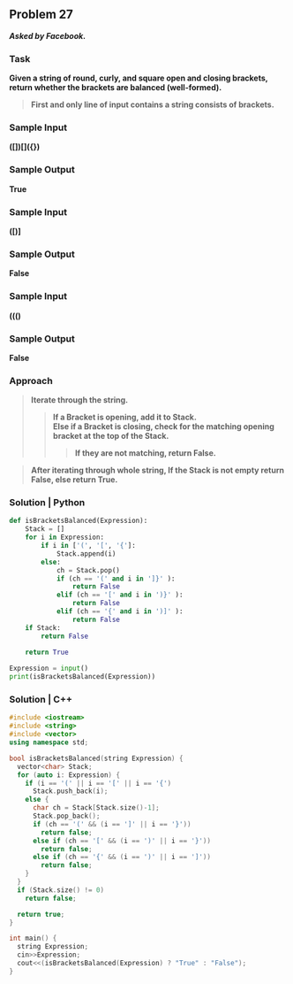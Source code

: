 ## Problem 27
***Asked by Facebook.***
### Task
**Given a string of round, curly, and square open and closing brackets, return whether the brackets are balanced (well-formed).**
>**First and only line of input contains a string consists of brackets.**

### Sample Input
**([])[]\({})**
### Sample Output
**True**
### Sample Input
**([)]**
### Sample Output
**False**
### Sample Input
**((()**
### Sample Output
**False**

### Approach
>**Iterate through the string.**
>>**If a Bracket is opening, add it to Stack.**  
>>**Else if a Bracket is closing, check for the matching opening bracket at the top of the Stack.**
>>>**If they are not matching, return False.**

>**After iterating through whole string, If the Stack is not empty return False, else return True.**

### Solution | Python
```python
def isBracketsBalanced(Expression):
    Stack = []
    for i in Expression:
        if i in ['(', '[', '{']:
            Stack.append(i)
        else:
            ch = Stack.pop()
            if (ch == '(' and i in ']}' ):
                return False
            elif (ch == '[' and i in ')}' ):
                return False
            elif (ch == '{' and i in ')]' ):
                return False
    if Stack:
        return False
        
    return True

Expression = input()
print(isBracketsBalanced(Expression))
```
### Solution | C++
```cpp
#include <iostream>
#include <string>
#include <vector>
using namespace std;

bool isBracketsBalanced(string Expression) {
  vector<char> Stack;
  for (auto i: Expression) {
    if (i == '(' || i == '[' || i == '{')
      Stack.push_back(i);
    else {
      char ch = Stack[Stack.size()-1];
      Stack.pop_back(); 
      if (ch == '(' && (i == ']' || i == '}'))
        return false;
      else if (ch == '[' && (i == ')' || i == '}'))
        return false;
      else if (ch == '{' && (i == ')' || i == ']'))
        return false;
    }
  }
  if (Stack.size() != 0)
    return false;

  return true;
}

int main() {
  string Expression;
  cin>>Expression;
  cout<<(isBracketsBalanced(Expression) ? "True" : "False");
}
```
